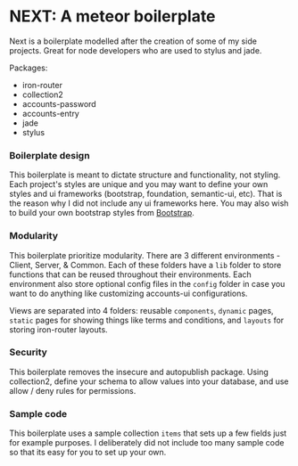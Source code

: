 NEXT: A meteor boilerplate
====

Next is a boilerplate modelled after the creation of some of my side projects. Great for node developers who are used to stylus and jade.

Packages:

* iron-router
* collection2
* accounts-password
* accounts-entry
* jade
* stylus

### Boilerplate design
This boilerplate is meant to dictate structure and functionality, not styling. Each project's styles are unique and you may want to define your own styles and ui frameworks (bootstrap, foundation, semantic-ui, etc). That is the reason why I did not include any ui frameworks here. You may also wish to build your own bootstrap styles from [Bootstrap](http://getbootstrap.com).

### Modularity

This boilerplate prioritize modularity. There are 3 different environments - Client, Server, & Common. Each of these folders have a ````lib```` folder to store functions that can be reused throughout their environments. Each environment also store optional config files in the ````config```` folder in case you want to do anything like customizing accounts-ui configurations.

Views are separated into 4 folders: reusable ````components````, ````dynamic```` pages, ````static```` pages for showing things like terms and conditions, and ````layouts```` for storing iron-router layouts.

### Security

This boilerplate removes the insecure and autopublish package. Using collection2, define your schema to allow values into your database, and use allow / deny rules for permissions. 


### Sample code
This boilerplate uses a sample collection ````items```` that sets up a few fields just for example purposes. I deliberately did not include too many sample code so that its easy for you to set up your own.

